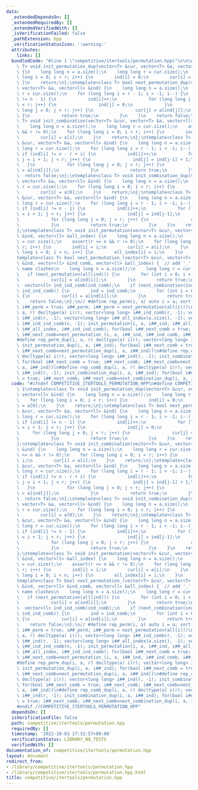 ```yaml
---
data:
  _extendedDependsOn: []
  _extendedRequiredBy: []
  _extendedVerifiedWith: []
  _isVerificationFailed: false
  _pathExtension: hpp
  _verificationStatusIcon: ':warning:'
  attributes:
    links: []
  bundledCode: "#line 1 \"competitive/itertools/permutation.hpp\"\n\n\ntemplate<class\
    \ T> void init_permutation_dup(vector<T> &cur, vector<T> &a, vector<ll> &ind)\
    \ {\n    long long n = a.size();\n    long long r = cur.size();\n    for (long\
    \ long i = 0; i < r; i++) {\n        ind[i] = 0;\n        cur[i] = a[0];\n   \
    \ }\n    return;\n};\ntemplate<class T> bool next_permutation_dup(vector<T> &cur,\
    \ vector<T> &a, vector<ll> &ind) {\n    long long n = a.size();\n    long long\
    \ r = cur.size();\n    for (long long i = r - 1; i > -1; i--) {\n        if (ind[i]\
    \ != n - 1) {\n            ind[i]++;\n            for (long long j = i + 1; j\
    \ < r; j++) {\n                ind[j] = 0;\n            }\n            for (long\
    \ long j = 0; j < r; j++) {\n                cur[j] = a[ind[j]];\n           \
    \ }\n            return true;\n        }\n    }\n    return false;\n};\ntemplate<class\
    \ T> void init_combination(vector<T> &cur, vector<T> &a, vector<ll> &ind) {\n\
    \    long long n = a.size();\n    long long r = cur.size();\n    assert(r <= n\
    \ && r != 0);\n    for (long long i = 0; i < r; i++) {\n        ind[i] = i;\n\
    \        cur[i] = a[i];\n    }\n    return;\n};\ntemplate<class T> bool next_combination(vector<T>\
    \ &cur, vector<T> &a, vector<ll> &ind) {\n    long long n = a.size();\n    long\
    \ long r = cur.size();\n    for (long long i = r - 1; i > -1; i--) {\n       \
    \ if (ind[i] != n - r + i) {\n            ind[i]++;\n            for (long long\
    \ j = i + 1; j < r; j++) {\n                ind[j] = ind[j-1] + 1;\n         \
    \   }\n            for (long long j = 0; j < r; j++) {\n                cur[j]\
    \ = a[ind[j]];\n            }\n            return true;\n        }\n    }\n  \
    \  return false;\n};\ntemplate<class T> void init_combination_dup(vector<T> &cur,\
    \ vector<T> &a, vector<ll> &ind) {\n    long long n = a.size();\n    long long\
    \ r = cur.size();\n    for (long long i = 0; i < r; i++) {\n        ind[i] = 0;\n\
    \        cur[i] = a[0];\n    }\n    return;\n};\ntemplate<class T> bool next_combination_dup(vector<T>\
    \ &cur, vector<T> &a, vector<ll> &ind) {\n    long long n = a.size();\n    long\
    \ long r = cur.size();\n    for (long long i = r - 1; i > -1; i--) {\n       \
    \ if (ind[i] != n - 1) {\n            ind[i]++;\n            for (long long j\
    \ = i + 1; j < r; j++) {\n                ind[j] = ind[j-1];\n            }\n\
    \            for (long long j = 0; j < r; j++) {\n                cur[j] = a[ind[j]];\n\
    \            }\n            return true;\n        }\n    }\n    return false;\n\
    };\ntemplate<class T> void init_permutation(vector<T> &cur, vector<T> &a, vector<ll>\
    \ &ind, vector<ll> &all_index) {\n    long long n = a.size();\n    long long r\
    \ = cur.size();\n    assert(r <= n && r != 0);\n    for (long long i = 0; i <\
    \ r; i++) {\n        ind[i] = i;\n        cur[i] = a[i];\n    }\n    for (long\
    \ long i = 0; i < n; i++) {\n        all_index[i] = i;\n    }\n    return;\n};\n\
    template<class T> bool next_permutation_(vector<T> &cur, vector<T> &a, vector<ll>\
    \ &ind, vector<ll> &ind_comb, vector<ll> &all_index) {  // add '_' sufix to avoid\
    \ name clashes\n    long long n = a.size();\n    long long r = cur.size();\n \
    \   if (next_permutation(all(ind))) {\n        for (int i = 0; i < r; i++) {\n\
    \            cur[i] = a[ind[i]];\n        }\n        return true;\n    };\n  \
    \  vector<ll> ind_ind_comb(ind_comb);\n    if (next_combination(ind_comb, all_index,\
    \ ind_ind_comb)) {\n        ind = ind_comb;\n        for (int i = 0; i < r; i++)\
    \ {\n            cur[i] = a[ind[i]];\n        }\n        return true;\n    }\n\
    \    return false;\n};\n// #define rep_perm(i, a) auto i = a; sort(all(i)); for(bool\
    \ i##_perm = true; i##_perm; i##_perm = next_permutation(all(i)))\n#define rep_perm(i,\
    \ a, r) decltype(a) i(r); vector<long long> i##_ind_comb(r, -1); vector<long long>\
    \ i##_ind(r, -1); vector<long long> i##_all_index(a.size(), -1); vector<long long>\
    \ i##_ind_ind_comb(n, -1); init_permutation(i, a, i##_ind, i##_all_index); init_combination(i##_ind_comb,\
    \ i##_all_index, i##_ind_ind_comb); for(bool i##_next_comb = true; i##_next_comb;\
    \ i##_next_comb=next_permutation_(i, a, i##_ind, i##_ind_comb, i##_all_index))\n\
    #define rep_perm_dup(i, a, r) decltype(a) i(r); vector<long long> i##_ind(r, -1);\
    \ init_permutation_dup(i, a, i##_ind); for(bool i##_next_comb = true; i##_next_comb;\
    \ i##_next_comb=next_permutation_dup(i, a, i##_ind))\n#define rep_comb(i, a, r)\
    \ decltype(a) i(r); vector<long long> i##_ind(r, -1); init_combination(i, a, i##_ind);\
    \ for(bool i##_next_comb = true; i##_next_comb; i##_next_comb=next_combination(i,\
    \ a, i##_ind))\n#define rep_comb_dup(i, a, r) decltype(a) i(r); vector<long long>\
    \ i##_ind(r, -1); init_combination_dup(i, a, i##_ind); for(bool i##_next_comb\
    \ = true; i##_next_comb; i##_next_comb=next_combination_dup(i, a, i##_ind))\n\n"
  code: "#ifndef COMPETITIVE_ITERTOOLS_PERMUTATION_HPP\n#define COMPETITIVE_ITERTOOLS_PERMUTATION_HPP\
    \ 1\ntemplate<class T> void init_permutation_dup(vector<T> &cur, vector<T> &a,\
    \ vector<ll> &ind) {\n    long long n = a.size();\n    long long r = cur.size();\n\
    \    for (long long i = 0; i < r; i++) {\n        ind[i] = 0;\n        cur[i]\
    \ = a[0];\n    }\n    return;\n};\ntemplate<class T> bool next_permutation_dup(vector<T>\
    \ &cur, vector<T> &a, vector<ll> &ind) {\n    long long n = a.size();\n    long\
    \ long r = cur.size();\n    for (long long i = r - 1; i > -1; i--) {\n       \
    \ if (ind[i] != n - 1) {\n            ind[i]++;\n            for (long long j\
    \ = i + 1; j < r; j++) {\n                ind[j] = 0;\n            }\n       \
    \     for (long long j = 0; j < r; j++) {\n                cur[j] = a[ind[j]];\n\
    \            }\n            return true;\n        }\n    }\n    return false;\n\
    };\ntemplate<class T> void init_combination(vector<T> &cur, vector<T> &a, vector<ll>\
    \ &ind) {\n    long long n = a.size();\n    long long r = cur.size();\n    assert(r\
    \ <= n && r != 0);\n    for (long long i = 0; i < r; i++) {\n        ind[i] =\
    \ i;\n        cur[i] = a[i];\n    }\n    return;\n};\ntemplate<class T> bool next_combination(vector<T>\
    \ &cur, vector<T> &a, vector<ll> &ind) {\n    long long n = a.size();\n    long\
    \ long r = cur.size();\n    for (long long i = r - 1; i > -1; i--) {\n       \
    \ if (ind[i] != n - r + i) {\n            ind[i]++;\n            for (long long\
    \ j = i + 1; j < r; j++) {\n                ind[j] = ind[j-1] + 1;\n         \
    \   }\n            for (long long j = 0; j < r; j++) {\n                cur[j]\
    \ = a[ind[j]];\n            }\n            return true;\n        }\n    }\n  \
    \  return false;\n};\ntemplate<class T> void init_combination_dup(vector<T> &cur,\
    \ vector<T> &a, vector<ll> &ind) {\n    long long n = a.size();\n    long long\
    \ r = cur.size();\n    for (long long i = 0; i < r; i++) {\n        ind[i] = 0;\n\
    \        cur[i] = a[0];\n    }\n    return;\n};\ntemplate<class T> bool next_combination_dup(vector<T>\
    \ &cur, vector<T> &a, vector<ll> &ind) {\n    long long n = a.size();\n    long\
    \ long r = cur.size();\n    for (long long i = r - 1; i > -1; i--) {\n       \
    \ if (ind[i] != n - 1) {\n            ind[i]++;\n            for (long long j\
    \ = i + 1; j < r; j++) {\n                ind[j] = ind[j-1];\n            }\n\
    \            for (long long j = 0; j < r; j++) {\n                cur[j] = a[ind[j]];\n\
    \            }\n            return true;\n        }\n    }\n    return false;\n\
    };\ntemplate<class T> void init_permutation(vector<T> &cur, vector<T> &a, vector<ll>\
    \ &ind, vector<ll> &all_index) {\n    long long n = a.size();\n    long long r\
    \ = cur.size();\n    assert(r <= n && r != 0);\n    for (long long i = 0; i <\
    \ r; i++) {\n        ind[i] = i;\n        cur[i] = a[i];\n    }\n    for (long\
    \ long i = 0; i < n; i++) {\n        all_index[i] = i;\n    }\n    return;\n};\n\
    template<class T> bool next_permutation_(vector<T> &cur, vector<T> &a, vector<ll>\
    \ &ind, vector<ll> &ind_comb, vector<ll> &all_index) {  // add '_' sufix to avoid\
    \ name clashes\n    long long n = a.size();\n    long long r = cur.size();\n \
    \   if (next_permutation(all(ind))) {\n        for (int i = 0; i < r; i++) {\n\
    \            cur[i] = a[ind[i]];\n        }\n        return true;\n    };\n  \
    \  vector<ll> ind_ind_comb(ind_comb);\n    if (next_combination(ind_comb, all_index,\
    \ ind_ind_comb)) {\n        ind = ind_comb;\n        for (int i = 0; i < r; i++)\
    \ {\n            cur[i] = a[ind[i]];\n        }\n        return true;\n    }\n\
    \    return false;\n};\n// #define rep_perm(i, a) auto i = a; sort(all(i)); for(bool\
    \ i##_perm = true; i##_perm; i##_perm = next_permutation(all(i)))\n#define rep_perm(i,\
    \ a, r) decltype(a) i(r); vector<long long> i##_ind_comb(r, -1); vector<long long>\
    \ i##_ind(r, -1); vector<long long> i##_all_index(a.size(), -1); vector<long long>\
    \ i##_ind_ind_comb(n, -1); init_permutation(i, a, i##_ind, i##_all_index); init_combination(i##_ind_comb,\
    \ i##_all_index, i##_ind_ind_comb); for(bool i##_next_comb = true; i##_next_comb;\
    \ i##_next_comb=next_permutation_(i, a, i##_ind, i##_ind_comb, i##_all_index))\n\
    #define rep_perm_dup(i, a, r) decltype(a) i(r); vector<long long> i##_ind(r, -1);\
    \ init_permutation_dup(i, a, i##_ind); for(bool i##_next_comb = true; i##_next_comb;\
    \ i##_next_comb=next_permutation_dup(i, a, i##_ind))\n#define rep_comb(i, a, r)\
    \ decltype(a) i(r); vector<long long> i##_ind(r, -1); init_combination(i, a, i##_ind);\
    \ for(bool i##_next_comb = true; i##_next_comb; i##_next_comb=next_combination(i,\
    \ a, i##_ind))\n#define rep_comb_dup(i, a, r) decltype(a) i(r); vector<long long>\
    \ i##_ind(r, -1); init_combination_dup(i, a, i##_ind); for(bool i##_next_comb\
    \ = true; i##_next_comb; i##_next_comb=next_combination_dup(i, a, i##_ind))\n\
    #endif //COMPETITIVE_ITERTOOLS_PERMUTATION_HPP"
  dependsOn: []
  isVerificationFile: false
  path: competitive/itertools/permutation.hpp
  requiredBy: []
  timestamp: '2022-10-03 17:32:57+09:00'
  verificationStatus: LIBRARY_NO_TESTS
  verifiedWith: []
documentation_of: competitive/itertools/permutation.hpp
layout: document
redirect_from:
- /library/competitive/itertools/permutation.hpp
- /library/competitive/itertools/permutation.hpp.html
title: competitive/itertools/permutation.hpp
---
```

